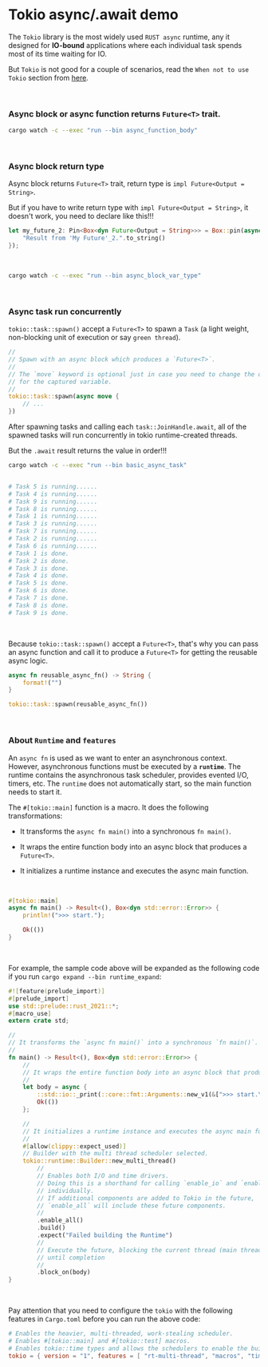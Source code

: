 # Tokio async/.await demo

The `Tokio` library is the most widely used `RUST async` runtime, any it
designed for **IO-bound** applications where each individual task spends
most of its time waiting for IO.

But `Tokio` is not good for a couple of scenarios, read the `When not
to use Tokio` section from [here](https://tokio.rs/tokio/tutorial).

</br>


### Async block or async function returns `Future<T>` trait.

```bash
cargo watch -c --exec "run --bin async_function_body"
```

</br>


### Async block return type

Async block returns `Future<T>` trait, return type is `impl Future<Output = String>`.

But if you have to write return type with `impl Future<Output = String>`,
it doesn't work, you need to declare like this!!!

```rust
let my_future_2: Pin<Box<dyn Future<Output = String>>> = Box::pin(async {
    "Result from 'My Future'_2.".to_string()
});
```

</br>

```bash
cargo watch -c --exec "run --bin async_block_var_type"
```

</br>

### Async task run concurrently

`tokio::task::spawn()` accept a `Future<T>` to spawn a `Task` (a light weight,
non-blocking unit of execution or say `green thread`).

```rust
//
// Spawn with an async block which produces a `Future<T>`.
//
// The `move` keyword is optional just in case you need to change the ownership
// for the captured variable.
//
tokio::task::spawn(async move {
    // ...
})
```

After spawning tasks and calling each `task::JoinHandle.await`, all of
the spawned tasks will run concurrently in tokio runtime-created threads.

But the `.await` result returns the value in order!!!

```bash
cargo watch -c --exec "run --bin basic_async_task"


# Task 5 is running......
# Task 4 is running......
# Task 9 is running......
# Task 8 is running......
# Task 1 is running......
# Task 3 is running......
# Task 7 is running......
# Task 2 is running......
# Task 6 is running......
# Task 1 is done.
# Task 2 is done.
# Task 3 is done.
# Task 4 is done.
# Task 5 is done.
# Task 6 is done.
# Task 7 is done.
# Task 8 is done.
# Task 9 is done.
```

</br>

Because `tokio::task::spawn()` accept a `Future<T>`, that's why you can pass an
async function and call it to produce a `Future<T>` for getting the reusable
async logic.

```rust
async fn reusable_async_fn() -> String {
    format!("")
}

tokio::task::spawn(reusable_async_fn())
```
</br>

### About `Runtime` and `features`

An `async fn` is used as we want to enter an asynchronous context. However,
asynchronous functions must be executed by a **`runtime`**. The runtime
contains the asynchronous task scheduler, provides evented I/O, timers, etc.
The `runtime` does not automatically start, so the main function needs to
start it.

The `#[tokio::main]` function is a macro. It does the following transformations:

- It transforms the `async fn main()` into a synchronous `fn main()`.

- It wraps the entire function body into an async block that produces a `Future<T>`.

- It initializes a runtime instance and executes the async main function.

</br>


```rust
#[tokio::main]
async fn main() -> Result<(), Box<dyn std::error::Error>> {
    println!(">>> start.");

    Ok(())
}
```

</br>

For example, the sample code above will be expanded as the following code if
you run `cargo expand --bin runtime_expand`:

```rust
#![feature(prelude_import)]
#[prelude_import]
use std::prelude::rust_2021::*;
#[macro_use]
extern crate std;

//
// It transforms the `async fn main()` into a synchronous `fn main()`.
//
fn main() -> Result<(), Box<dyn std::error::Error>> {
    //
    // It wraps the entire function body into an async block that produces a `Future<T>`.
    //
    let body = async {
        ::std::io::_print(::core::fmt::Arguments::new_v1(&[">>> start.\n"], &[]));
        Ok(())
    };

    //
    // It initializes a runtime instance and executes the async main function.
    //
    #[allow(clippy::expect_used)]
    // Builder with the multi thread scheduler selected.
    tokio::runtime::Builder::new_multi_thread()
        //
        // Enables both I/O and time drivers.
        // Doing this is a shorthand for calling `enable_io` and `enable_time`
        // individually.
        // If additional components are added to Tokio in the future,
        // `enable_all` will include these future components.
        //
        .enable_all()
        .build()
        .expect("Failed building the Runtime")
        //
        // Execute the future, blocking the current thread (main thread )
        // until completion
        //
        .block_on(body)
}
```

</br>

Pay attention that you need to configure the `tokio` with the following features
in `Cargo.toml` before you can run the above code:

```toml
# Enables the heavier, multi-threaded, work-stealing scheduler.
# Enables #[tokio::main] and #[tokio::test] macros.
# Enables tokio::time types and allows the schedulers to enable the built in timer.
tokio = { version = "1", features = [ "rt-multi-thread", "macros", "time" ] }
```

</br>


